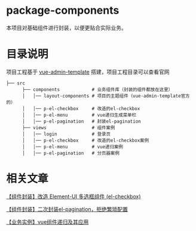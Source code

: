 <!--
 * @Author: surewinT 840325271@qq.com
 * @Date: 2022-05-05 21:34:05
 * @LastEditors: surewinT 840325271@qq.com
 * @LastEditTime: 2022-05-11 20:21:43
 * @Description: 
-->
# package-components 

本项目对基础组件进行封装，以便更贴合实际业务。

# 目录说明

项目工程基于 [vue-admin-template](https://panjiachen.github.io/vue-element-admin-site/zh/) 搭建，项目工程目录可以查看官网

```
├── src            
      ├── components            # 业务组件库（封装的组件都放在这里）
      │   │── layout-components # 项目的主题组件（vue-admin-template官方的）
      │   │── p-el-checkbox     # 改造的el-checkbox
      │   │── p-el-menu         # vue递归生成菜单栏
      │   │── p-el-pagination   # 封装el-pagination
      ├── views                 # 组件案例
      │   │── login             # 登录页
      │   │── p-el-checkbox     # 改造的el-checkbox案例
      │   │── p-el-menu         # vue递归案例
      │   │── p-el-pagination   # 分页器案例
```


# 相关文章

[【组件封装】改造 Element-UI 多选框组件 (el-checkbox)](https://juejin.cn/post/7095637013214265374)

[【组件封装】二次封装el-pagination，拒绝繁琐配置](https://juejin.cn/post/7096377247673614343)

[【业务实例】vue组件递归及其应用](https://juejin.cn/post/7095993609790423071)

